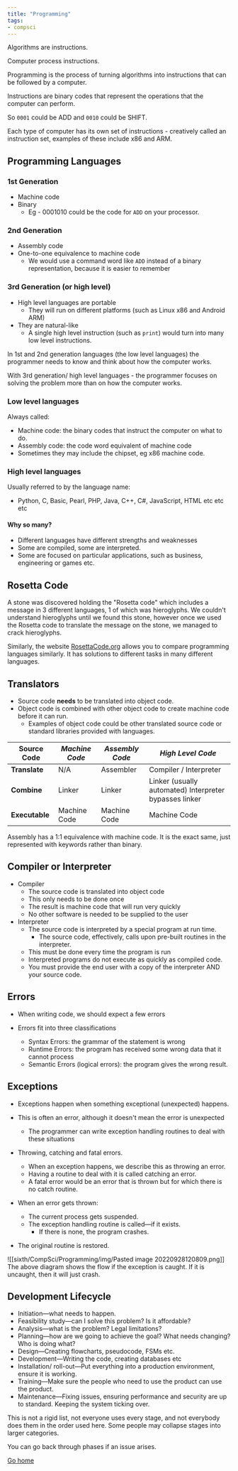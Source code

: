 ```yaml
---
title: "Programming"
tags:
- compsci
---
```


Algorithms are instructions.

Computer process instructions.

Programming is the process of turning algorithms into instructions that can be followed by a computer.

Instructions are binary codes that represent the operations that the computer can perform.

So `0001` could be ADD and `0010` could be SHIFT.

Each type of computer has its own set of instructions - creatively called an instruction set, examples of these include x86 and ARM.

## Programming Languages

### 1st Generation
- Machine code
- Binary
	- Eg - 0001010 could be the code for `ADD` on your processor.

### 2nd Generation
- Assembly code
- One-to-one equivalence to machine code
	- We would use a command word like `ADD` instead of a binary representation, because it is easier to remember

### 3rd Generation (or high level)
- High level languages are portable
	- They will run on different platforms (such as Linux x86 and Android ARM)
- They are natural-like
	- A single high level instruction (such as `print`) would turn into many low level instructions.

In 1st and 2nd generation languages (the low level languages) the programmer needs to know and think about how the computer works.

With 3rd generation/ high level languages - the programmer focuses on solving the problem more than on how the computer works.


### Low level languages
Always called:

- Machine code: the binary codes that instruct the computer on what to do.
- Assembly code: the code word equivalent of machine code
- Sometimes they may include the chipset, eg x86 machine code.

### High level languages
Usually referred to by the language name:
- Python, C, Basic, Pearl, PHP, Java, C++, C#, JavaScript, HTML etc etc etc

#### Why so many?
- Different languages have different strengths and weaknesses
- Some are compiled, some are interpreted.
- Some are focused on particular applications, such as business, engineering or games etc.

## Rosetta Code
A stone was discovered holding the "Rosetta code" which includes a message in 3 different languages, 1 of which was hieroglyphs. We couldn't understand hieroglyphs until we found this stone, however once we used the Rosetta code to translate the message on the stone, we managed to crack hieroglyphs.

Similarly, the website [RosettaCode.org](https://rosettacode.org/wiki/Rosetta_Code) allows you to compare programming languages similarly. It has solutions to different tasks in many different languages.


## Translators

- Source code **needs** to be translated into object code.
- Object code is combined with other object code to create machine code before it can run.
	- Examples of object code could be other translated source code or standard libraries provided with languages.

| **Source Code** | _Machine Code_ | _Assembly Code_ | _High Level Code_                                      |
| --------------- | -------------- | --------------- | ------------------------------------------------------ |
| **Translate**   | N/A            | Assembler       | Compiler / Interpreter                                 |
| **Combine**     | Linker         | Linker          | Linker (usually automated) Interpreter bypasses linker |
| **Executable**  | Machine Code   | Machine Code    | Machine Code                                           |

Assembly has a 1:1 equivalence with machine code. It is the exact same, just represented with keywords rather than binary.

## Compiler or Interpreter

- Compiler
	- The source code is translated into object code
	- This only needs to be done once
	- The result is machine code that will run very quickly
	- No other software is needed to be supplied to the user
- Interpreter
	- The source code is interpreted by a special program at run time.
		- The source code, effectively, calls upon pre-built routines in the interpreter.
	- This must be done every time the program is run
	- Interpreted programs do not execute as quickly as compiled code.
	- You must provide the end user with a copy of the interpreter AND your source code.

## Errors
- When writing code, we should expect a few errors

- Errors fit into three classifications
	- Syntax Errors: the grammar of the statement is wrong
	- Runtime Errors: the program has received some wrong data that it cannot process
	- Semantic Errors (logical errors): the program gives the wrong result.

## Exceptions
- Exceptions happen when something exceptional (unexpected) happens.
- This is often an error, although it doesn't mean the error is unexpected
	- The programmer can write exception handling routines to deal with these situations
- Throwing, catching and fatal errors.
	- When an exception happens, we describe this as throwing an error.
	- Having a routine to deal with it is called catching an error.
	- A fatal error would be an error that is thrown but for which there is no catch routine.

- When an error gets thrown:
	- The current process gets suspended.
	- The exception handling routine is called—if it exists.
		- If there is none, the program crashes.
- The original routine is restored.

![[sixth/CompSci/Programming/img/Pasted image 20220928120809.png]]
The above diagram shows the flow if the exception is caught. If it is uncaught, then it will just crash.

## Development Lifecycle

- Initiation—what needs to happen. 
- Feasibility study—can I solve this problem? Is it affordable?
- Analysis—what is the problem? Legal limitations?
- Planning—how are we going to achieve the goal? What needs changing? Who is doing what?
- Design—Creating flowcharts, pseudocode, FSMs etc.
- Development—Writing the code, creating databases etc
- Installation/ roll-out—Put everything into a production environment, ensure it is working.
- Training—Make sure the people who need to use the product can use the product.
- Maintenance—Fixing issues, ensuring performance and security are up to standard. Keeping the system ticking over.

This is not a rigid list, not everyone uses every stage, and not everybody does them in the order used here. Some people may collapse stages into larger categories.

You can go back through phases if an issue arises.



[Go home](/)